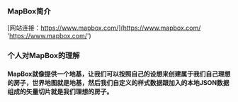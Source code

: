 ### MapBox简介

[网站连接：https://www.mapbox.com/](https://www.mapbox.com/ 'https://www.mapbox.com/')

### 个人对MapBox的理解

#### MapBox就像提供一个地基，让我们可以按照自己的设想来创建属于我们自己理想的房子，世界地图就是地基，然后我们自定义的样式数据跟加入的本地JSON数据组成的矢量切片就是我们理想的房子。

